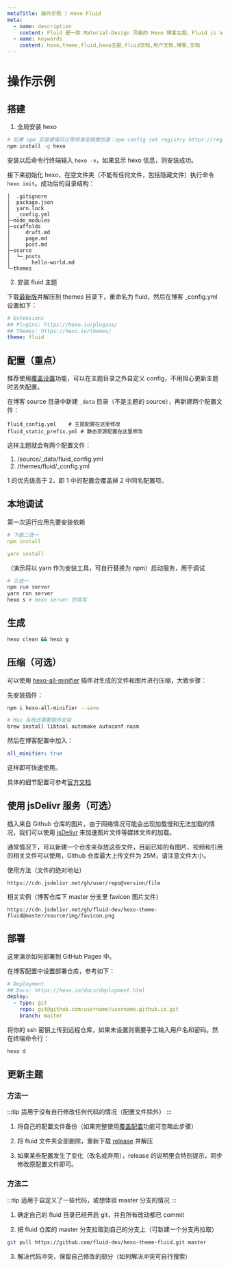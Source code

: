 ```yaml
---
metaTitle: 操作示例 | Hexo Fluid
meta:
  - name: description
    content: Fluid 是一款 Material-Design 风格的 Hexo 博客主题。Fluid is an elegant Material-Design theme for Hexo. https://github.com/fluid-dev/hexo-theme-fluid
  - name: keywords
    content: hexo,theme,fluid,hexo主题,fluid文档,用户文档,博客,文档
---
```


# 操作示例

## 搭建

1. 全局安装 hexo

```bash
# 如果 npm 安装缓慢可以使用淘宝镜像加速：npm config set registry https://registry.npm.taobao.org
npm install -g hexo
```

安装以后命令行终端输入 `hexo -v`，如果显示 hexo 信息，则安装成功。

接下来初始化 hexo，在空文件夹（不能有任何文件，包括隐藏文件）执行命令 `hexo init`。成功后的目录结构：

```text
│  .gitignore
│  package.json
│  yarn.lock
│  _config.yml
├─node_modules
├─scaffolds
│     draft.md
│     page.md
│     post.md
├─source
│  └─_posts
│       hello-world.md
└─themes
```

2. 安装 fluid 主题

下载[最新版](https://github.com/fluid-dev/hexo-theme-fluid/releases)并解压到 themes 目录下，重命名为 fluid，然后在博客 _config.yml 设置如下：

```yml
# Extensions
## Plugins: https://hexo.io/plugins/
## Themes: https://hexo.io/themes/
theme: fluid
```

## 配置（重点）

推荐使用[覆盖设置](/guide/#%E8%A6%86%E7%9B%96%E9%85%8D%E7%BD%AE)功能，可以在主题目录之外自定义 config，不用担心更新主题时丢失配置。

在博客 source 目录中新建 `_data` 目录（不是主题的 source），再新建两个配置文件：

```
fluid_config.yml    # 主题配置在这里修改
fluid_static_prefix.yml # 静态资源配置在这里修改
```

这样主题就会有两个配置文件：

1. /source/_data/fluid_config.yml
2. /themes/fluid/_config.yml

1 的优先级高于 2，即 1 中的配置会覆盖掉 2 中同名配置项。

## 本地调试

第一次运行应用先要安装依赖

```yml
# 下面二选一
npm install

yarn install
```

（演示将以 yarn 作为安装工具，可自行替换为 npm）启动服务，用于调试

```bash
# 三选一
npm run server
yarn run server
hexo s # hexo server 的简写
```

## 生成

```bash
hexo clean && hexo g
```

## 压缩（可选）

可以使用 [hexo-all-minifier](https://github.com/chenzhutian/hexo-all-minifier) 插件对生成的文件和图片进行压缩，大致步骤：

先安装插件：

```bash
npm i hexo-all-minifier --save

# Mac 系统还需要额外安装
brew install libtool automake autoconf nasm
```

然后在博客配置中加入：

```yaml
all_minifier: true
```

这样即可快速使用。

具体的细节配置可参考[官方文档](https://github.com/chenzhutian/hexo-all-minifier)

## 使用 jsDelivr 服务（可选）

插入来自 Github 仓库的图片，由于网络情况可能会出现加载慢和无法加载的情况，我们可以使用 [jsDelivr](https://www.jsdelivr.com/) 来加速图片文件等媒体文件的加载。

通常情况下，可以新建一个仓库来存放这些文件，目前已知的有图片、视频和引用的相关文件可以使用，Github 仓库最大上传文件为 25M，请注意文件大小。

使用方法（文件的绝对地址）

```
https://cdn.jsdelivr.net/gh/user/repo@version/file
```

相关实例（博客仓库下 master 分支里 favicon 图片文件）

```
https://cdn.jsdelivr.net/gh/fluid-dev/hexo-theme-fluid@master/source/img/favicon.png
```

## 部署

这里演示如何部署到 GitHub Pages 中。

在博客配置中设置部署仓库，参考如下：

```yml
# Deployment
## Docs: https://hexo.io/docs/deployment.html
deploy:
  - type: git
    repo: git@github.com:username/username.github.io.git
    branch: master
```

将你的 ssh 密钥上传到远程仓库，如果未设置则需要手工输入用户名和密码。然在终端命令行：

```bash
hexo d
```

## 更新主题

### 方法一

:::tip
适用于没有自行修改任何代码的情况（配置文件除外）
:::

1. 将自己的配置文件备份（如果完整使用[覆盖配置](/guide/#覆盖配置)功能可忽略此步骤）

2. 将 fluid 文件夹全部删除，重新下载 [release](https://github.com/fluid-dev/hexo-theme-fluid/releases) 并解压

3. 如果某些配置发生了变化（改名或弃用），release 的说明里会特别提示，同步修改原配置文件即可。 

### 方法二

:::tip
适用于自定义了一些代码，或想体验 master 分支的情况
:::

1. 确定自己的 fluid 目录已经开启 git，并且所有改动都已 commit

2. 把 fluid 仓库的 master 分支拉取到自己的分支上（可新建一个分支再拉取）

```bash
git pull https://github.com/fluid-dev/hexo-theme-fluid.git master
```

3. 解决代码冲突，保留自己修改的部分（如何解决冲突可自行搜索）
